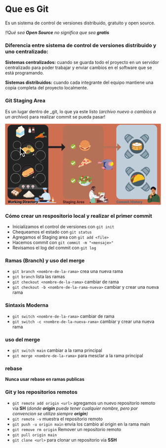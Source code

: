 # Que es Git
Es un sistema de control de versiones distribuido, gratuito y open source.

_!!Qué sea **Open Source** no significa que sea **gratis**_

### Diferencia entre sistema de control de versiones distribuido y uno centralizado:
**Sistemas centralizados:** cuando se guarda todo el proyecto en un servidor centralizado para poder trabajar y enviar cambios en el software que se está programando. 

**Sistemas distribuidos:** cuando cada integrante del equipo mantiene una copia completa del proyecto localmente.


### Git Staging Area
Es un lugar dentro de _git, lo que ya este listo (_archivo nuevo o cambios a un archivo_) para realizar commit se pueda pasar! 

![Staging Area](staging_area.png)

>
### Cómo crear un respositorio local y realizar el primer commit

- Inicializamos el control de versiones con `git init`
- Chequeamos el estado con `git status`
- Agregamos el Staging area con `git add <file>`
- Hacemos commit con `git commit -m "<mensaje>"`
- Revisamos el log del commit con `git log`

>
### Ramas **(Branch)** y uso del merge
 - `git branch <nombre-de-la-rama>` crea una nueva rama
 - `git branch` lista las ramas
 - `git checkout <nombre-de-la-rama>` cambiar de rama
 - `git checkout -b <nombre-de-la-rama-nueva>` cambiar y crear una nueva rama

### Sintaxis Moderna
- `git switch <nombre-de-la-rama>` cambiar de rama
- `git switch -c <nombre-de-la-nueva-rama>` cambiar y crear una nueva rama

### uso del merge
- `git switch main` cambiar a la rama principal 
- `git merge <nombre-de-la-rama>` para mesclar a la rama principal

### rebase
**Nunca usar rebase en ramas publicas**
>

### Git y los repositorios remotos
- `git remote add origin <url>` agregamos un nuevo repositorio remoto via **SH** (_donde **origin** puede tener cualquier nombre, pero por convencion se utiliza siempre **origin**)_
- `git remote -v` muestra el repositorio remoto
- `git push -u origin main` envia los cambio al origin en la rama main
- `git remove rm origin` Remover un repositorio remoto
- `git pull origin main`
- `git clone <url>` para clonar un repositorio via **SSH**








<!-- 
## 🏋Clase 2 [EJERCICIO]

1. Hacer un fork del repositorio `https://github.com/undefined-academy/semana-1`
2. Clonar tu repositorio "forked" en tu carpeta de HOME.
3. Agregar allí un archivo markdown de tu perfil de GitHub, dentro de la carpeta `github-profiles` y el nombre de archivo debe ser tu usuario de Discord incluyendo el tag numérico [1].
4. Incluye dentro del archivo un link que nos lleve directamente a tu perfil de GitHub.
5. Haz commit de dicho archivo.
6. Ve al repositorio del paso 1 y crea tu primer Pull Request.
7. No dejes la descripción del Pull Request vacía, escribe cómo fue el proceso de resolver este ejercicio, usar Markdown.

[1] No puedes poner un # como nombre de archivo, cámbialo por un guion (-). -->